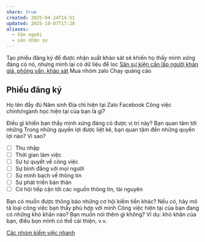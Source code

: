 ```yaml
---
share: true
created: 2025-04-24T14:51
updated: 2025-10-07T17:28
aliases:
  - Săn người
  - săn nhân sự
---
```

Tạo phiếu đăng ký để được nhận suất khảo sát sẽ khiến họ thấy mình xứng đáng có nó, nhưng mình lại có dữ liệu để lọc
[Săn sự kiện cần lấp người khán giả, phỏng vấn, khảo sát](../../%F0%9F%93%9CT%C3%A0i%20nguy%C3%AAn/%C3%9D%20t%C6%B0%E1%BB%9Fng%20ki%E1%BA%BFm%20ti%E1%BB%81n/%C3%9D%20t%C6%B0%E1%BB%9Fng/C%C3%B4ng%20vi%E1%BB%87c%20th%E1%BB%9Di%20v%E1%BB%A5,%20c%E1%BB%99ng%20t%C3%A1c%20vi%C3%AAn/T%C3%ACm%20ng%C6%B0%E1%BB%9Di/S%C4%83n%20s%E1%BB%B1%20ki%E1%BB%87n%20c%E1%BA%A7n%20l%E1%BA%A5p%20ng%C6%B0%E1%BB%9Di%20kh%C3%A1n%20gi%E1%BA%A3,%20ph%E1%BB%8Fng%20v%E1%BA%A5n,%20kh%E1%BA%A3o%20s%C3%A1t.md)
Mua nhóm zalo
Chạy quảng cáo

## Phiếu đăng ký
Họ tên đầy đủ
Năm sinh
Địa chỉ hiện tại
Zalo
Facebook
Công việc chính/ngành học hiện tại của bạn là gì?

Điều gì khiến bạn thấy mình xứng đáng có được vị trí này?
Bạn quan tâm tới những Trong những quyền lợi được liệt kê, bạn quan tâm đến những quyền lợi nào? Vì sao?
- [ ] Thu nhập
- [ ] Thời gian làm việc
- [ ] Sự tự quyết về công việc
- [ ] Sự bình đẳng với mọi người
- [ ] Sự minh bạch về thông tin
- [ ] Sự phát triển bản thân
- [ ] Cơ hội tiếp cận tới các nguồn thông tin, tài nguyên

Bạn có muốn được thông báo những cơ hội kiếm tiền khác? Nếu có, hãy mô tả loại công việc bạn thấy phù hợp với mình
Công việc hiện tại của bạn đang có những khó khăn nào?
Bạn muốn nói thêm gì không? Ví dụ: khó khăn của bạn, điều bọn mình có thể cải thiện, v.v.

[Các nhóm kiếm việc nhanh](../%CE%9E%20K%E1%BA%BFt%20qu%E1%BA%A3%20truy%E1%BB%81n%20th%C3%B4ng/C%C3%A1c%20nh%C3%B3m%20ki%E1%BA%BFm%20vi%E1%BB%87c%20nhanh.md)
